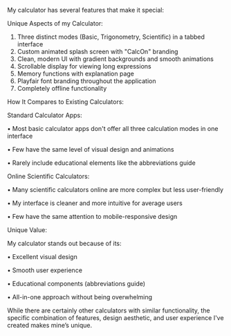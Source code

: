 My calculator has several features that make it special:

Unique Aspects of my Calculator:

1.	Three distinct modes (Basic, Trigonometry, Scientific) in a tabbed interface
2.	Custom animated splash screen with "CalcOn" branding
3.	Clean, modern UI with gradient backgrounds and smooth animations
4.	Scrollable display for viewing long expressions
5.	Memory functions with explanation page
6.	Playfair font branding throughout the application
7.	Completely offline functionality



How It Compares to Existing Calculators:

Standard Calculator Apps:

•	Most basic calculator apps don't offer all three calculation modes in one interface

•	Few have the same level of visual design and animations

•	Rarely include educational elements like the abbreviations guide


Online Scientific Calculators:

•	Many scientific calculators online are more complex but less user-friendly

•	My interface is cleaner and more intuitive for average users

•	Few have the same attention to mobile-responsive design


Unique Value:

My calculator stands out because of its:

•	Excellent visual design

•	Smooth user experience

•	Educational components (abbreviations guide)

•	All-in-one approach without being overwhelming

While there are certainly other calculators with similar functionality, the specific combination of features, design aesthetic, and user experience I've created makes mine’s unique.

